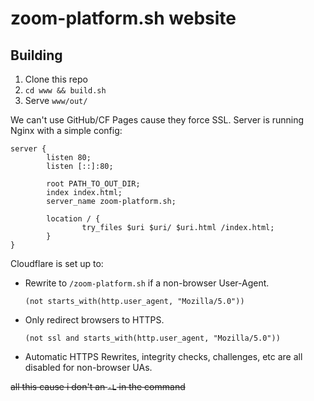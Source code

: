 # zoom-platform.sh website

## Building
1. Clone this repo
2. `cd www && build.sh`
3. Serve `www/out/`

We can't use GitHub/CF Pages cause they force SSL. Server is running Nginx with a simple config:
```nginx
server {
        listen 80;
        listen [::]:80;

        root PATH_TO_OUT_DIR;
        index index.html;
        server_name zoom-platform.sh;

        location / {
                try_files $uri $uri/ $uri.html /index.html;
        }
}
```

Cloudflare is set up to:
- Rewrite to `/zoom-platform.sh` if a non-browser User-Agent.
  ```
  (not starts_with(http.user_agent, "Mozilla/5.0"))
  ```
- Only redirect browsers to HTTPS.
  ```
  (not ssl and starts_with(http.user_agent, "Mozilla/5.0"))
  ```
- Automatic HTTPS Rewrites, integrity checks, challenges, etc are all disabled for non-browser UAs.

~~all this cause i don't an `-L` in the command~~